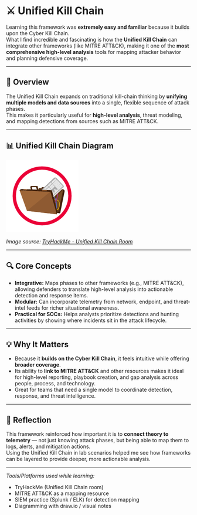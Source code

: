 # ⚔️ Unified Kill Chain

Learning this framework was **extremely easy and familiar** because it builds upon the Cyber Kill Chain.  
What I find incredible and fascinating is how the **Unified Kill Chain** can integrate other frameworks (like MITRE ATT&CK), making it one of the **most comprehensive high-level analysis** tools for mapping attacker behavior and planning defensive coverage.

---

## 🧩 Overview

The Unified Kill Chain expands on traditional kill-chain thinking by **unifying multiple models and data sources** into a single, flexible sequence of attack phases.  
This makes it particularly useful for **high-level analysis**, threat modeling, and mapping detections from sources such as MITRE ATT&CK.

---

## 📊 Unified Kill Chain Diagram

![Unified Kill Chain Diagram](./screenshots/Unified.png)

*Image source: [TryHackMe - Unified Kill Chain Room](https://tryhackme.com/room/unifiedkillchain)*

---

## 🔍 Core Concepts

- **Integrative:** Maps phases to other frameworks (e.g., MITRE ATT&CK), allowing defenders to translate high-level analysis into actionable detection and response items.  
- **Modular:** Can incorporate telemetry from network, endpoint, and threat-intel feeds for richer situational awareness.  
- **Practical for SOCs:** Helps analysts prioritize detections and hunting activities by showing where incidents sit in the attack lifecycle.

---

## 💡 Why It Matters

- Because it **builds on the Cyber Kill Chain**, it feels intuitive while offering **broader coverage**.  
- Its ability to **link to MITRE ATT&CK** and other resources makes it ideal for high-level reporting, playbook creation, and gap analysis across people, process, and technology.  
- Great for teams that need a single model to coordinate detection, response, and threat intelligence.

---

## 🧠 Reflection

This framework reinforced how important it is to **connect theory to telemetry** — not just knowing attack phases, but being able to map them to logs, alerts, and mitigation actions.  
Using the Unified Kill Chain in lab scenarios helped me see how frameworks can be layered to provide deeper, more actionable analysis.

---

*Tools/Platforms used while learning:*  
- TryHackMe (Unified Kill Chain room)  
- MITRE ATT&CK as a mapping resource  
- SIEM practice (Splunk / ELK) for detection mapping  
- Diagramming with draw.io / visual notes

